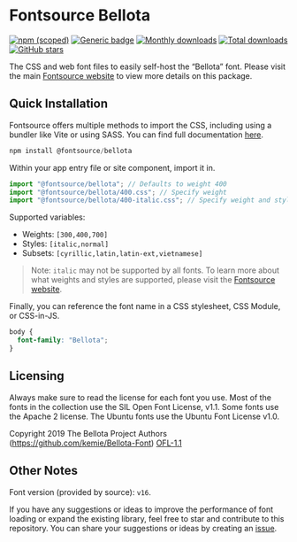 # Fontsource Bellota

[![npm (scoped)](https://img.shields.io/npm/v/@fontsource/bellota?color=brightgreen)](https://www.npmjs.com/package/@fontsource/bellota) [![Generic badge](https://img.shields.io/badge/fontsource-passing-brightgreen)](https://github.com/fontsource/fontsource) [![Monthly downloads](https://badgen.net/npm/dm/@fontsource/bellota)](https://github.com/fontsource/fontsource) [![Total downloads](https://badgen.net/npm/dt/@fontsource/bellota)](https://github.com/fontsource/fontsource) [![GitHub stars](https://img.shields.io/github/stars/fontsource/fontsource.svg?style=social&label=Star)](https://github.com/fontsource/fontsource/stargazers)

The CSS and web font files to easily self-host the “Bellota” font. Please visit the main [Fontsource website](https://fontsource.org/fonts/bellota) to view more details on this package.

## Quick Installation

Fontsource offers multiple methods to import the CSS, including using a bundler like Vite or using SASS. You can find full documentation [here](https://fontsource.org/docs/getting-started/introduction).

```javascript
npm install @fontsource/bellota
```

Within your app entry file or site component, import it in.

```javascript
import "@fontsource/bellota"; // Defaults to weight 400
import "@fontsource/bellota/400.css"; // Specify weight
import "@fontsource/bellota/400-italic.css"; // Specify weight and style
```

Supported variables:
- Weights: `[300,400,700]`
- Styles: `[italic,normal]`
- Subsets: `[cyrillic,latin,latin-ext,vietnamese]`

> Note: `italic` may not be supported by all fonts. To learn more about what weights and styles are supported, please visit the [Fontsource website](https://fontsource.org/fonts/bellota).

Finally, you can reference the font name in a CSS stylesheet, CSS Module, or CSS-in-JS.

```css
body {
  font-family: "Bellota";
}
```

## Licensing
Always make sure to read the license for each font you use. Most of the fonts in the collection use the SIL Open Font License, v1.1. Some fonts use the Apache 2 license. The Ubuntu fonts use the Ubuntu Font License v1.0.

Copyright 2019 The Bellota Project Authors (https://github.com/kemie/Bellota-Font)
[OFL-1.1](https://openfontlicense.org)

## Other Notes
Font version (provided by source): `v16`.

If you have any suggestions or ideas to improve the performance of font loading or expand the existing library, feel free to star and contribute to this repository. You can share your suggestions or ideas by creating an [issue](https://github.com/fontsource/fontsource/issues).